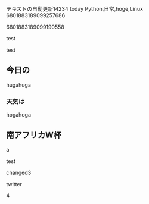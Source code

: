 テキストの自動更新14234 today
Python,日常,hoge,Linux
6801883189099257686


6801883189099190558





test










test

## 今日の

hugahuga

### 天気は

hogahoga


## 南アフリカW杯
a










test




changed3




twitter






4


